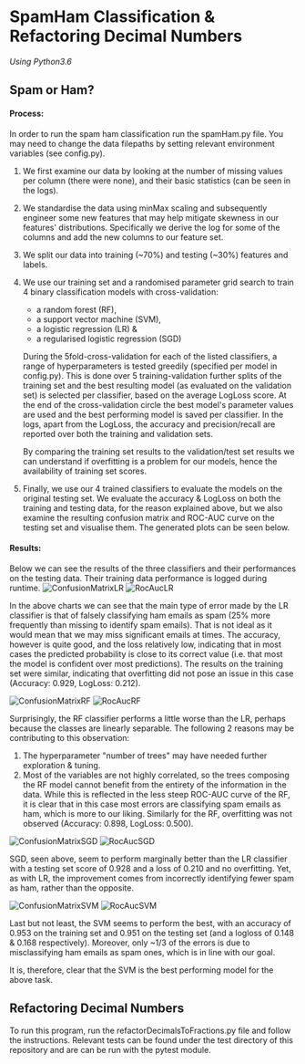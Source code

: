 # SpamHam Classification & Refactoring Decimal Numbers
_Using Python3.6_


## Spam or Ham?

#### Process:
In order to run the spam ham classification run the spamHam.py file. You may need to change the data filepaths by setting relevant environment variables (see config.py).

1. We first examine our data by looking at the number of missing values per column (there were none), and their basic statistics (can be seen in the logs).
2. We standardise the data using minMax scaling and subsequently engineer some new features that may help mitigate skewness in our features' distributions. Specifically we derive the log for some of the columns and add the new columns to our feature set.
3. We split our data into training (~70%) and testing (~30%) features and labels.
4. We use our training set and a randomised parameter grid search to train 4 binary classification models with cross-validation: 
    - a random forest (RF),
    - a support vector machine (SVM), 
    - a logistic regression (LR) &
    - a regularised logistic regression (SGD)
    
    During the 5fold-cross-validation for each of the listed classifiers, a range of hyperparameters is tested greedily (specified per model in config.py). This is
    done over 5 training-validation further splits of the training set and the best resulting model (as evaluated on the validation set) is selected per classifier, based on the average LogLoss score.
    At the end of the cross-validation circle the best model's parameter values are used and the best performing model is saved per classifier. In the logs, apart from the LogLoss, the accuracy and precision/recall are reported over both the training and validation sets.
    
    By comparing the training set results to the validation/test set results we can understand if overfitting is a problem for our models, hence the availability of training set scores.

5. Finally, we use our 4 trained classifiers to evaluate the models on the original testing set. 
We evaluate the accuracy & LogLoss on both the training and testing data, for the reason explained above, but we also examine the resulting confusion matrix and ROC-AUC curve on the testing set and visualise them. 
The generated plots can be seen below.

#### Results:
Below we can see the results of the three classifiers and their performances on the testing data. Their training data performance is logged during runtime.
![ConfusionMatrixLR](./ConfusionMatrixLR.png "ConfusionMatrixLR")
![RocAucLR](./RocAucLR.png "RocAucLR")

In the above charts we can see that the main type of error made by the LR classifier is that of falsely classifying ham emails as spam (25% more frequently than missing to identify spam emails).
 That is not ideal as it would mean that we may miss significant emails at times. The accuracy, however is quite good, and the loss relatively low, indicating that in most cases the predicted probability is close to its correct value
 (i.e. that most the model is confident over most predictions). The results on the training set were similar, indicating that overfitting did not pose an issue in this case (Accuracy: 0.929, LogLoss: 0.212).

![ConfusionMatrixRF](./ConfusionMatrixRF.png "ConfusionMatrixRF")
![RocAucRF](./RocAucRF.png "RocAucRF")

Surprisingly, the RF classifier performs a little worse than the LR, perhaps because the classes are linearly separable. The following 2 reasons may be contributing to this observation:
1. The hyperparameter "number of trees" may have needed further exploration & tuning.
2. Most of the variables are not highly correlated, so the trees composing the RF model cannot benefit from the entirety of the information in the data.
While this is reflected in the less steep ROC-AUC curve of the RF, it is clear that in this case most errors are classifying spam emails as ham, which is more to our liking. Similarly for the RF, overfitting was not observed (Accuracy: 0.898, LogLoss: 0.500).
  
![ConfusionMatrixSGD](./ConfusionMatrixSGD.png "ConfusionMatrixSGD")
![RocAucSGD](./RocAucSGD.png "RocAucRF")  

SGD, seen above, seem to perform marginally better than the LR classifier with a testing set score of 0.928 and a loss of 0.210 and no overfitting. 
Yet, as with LR, the improvement comes from incorrectly identifying fewer spam as ham, rather than the opposite.
  
![ConfusionMatrixSVM](./ConfusionMatrixSVM.png "ConfusionMatrixSVM")
![RocAucSVM](./RocAucSVM.png "RocAucSVM")  

Last but not least, the SVM seems to perform the best, with an accuracy of 0.953 on the training set and 0.951 on the testing set (and a logloss of 0.148 & 0.168 respectively). 
Moreover, only ~1/3 of the errors is due to misclassifying ham emails as spam ones, which is in line with our goal.   

It is, therefore, clear that the SVM is the best performing model for the above task.

## Refactoring Decimal Numbers

To run this program, run the refactorDecimalsToFractions.py file and follow the instructions. 
Relevant tests can be found under the test directory of this repository and are can be run with the pytest module. 
